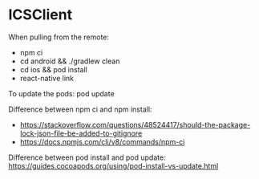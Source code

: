 # ICSClient


When pulling from the remote:

- npm ci
- cd android && ./gradlew clean
- cd ios && pod install
- react-native link

To update the pods: pod update 

Difference between npm ci and npm install: 
- https://stackoverflow.com/questions/48524417/should-the-package-lock-json-file-be-added-to-gitignore 
- https://docs.npmjs.com/cli/v8/commands/npm-ci

Difference between pod install and pod update: https://guides.cocoapods.org/using/pod-install-vs-update.html
